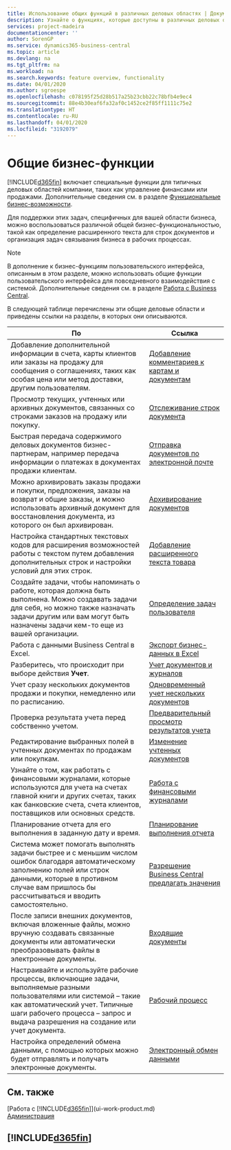 ```yaml
---
title: Использование общих функций в различных деловых областях | Документация Майкрософт
description: Узнайте о функциях, которые доступны в различных деловых областях в Business Central.
services: project-madeira
documentationcenter: ''
author: SorenGP
ms.service: dynamics365-business-central
ms.topic: article
ms.devlang: na
ms.tgt_pltfrm: na
ms.workload: na
ms.search.keywords: feature overview, functionality
ms.date: 04/01/2020
ms.author: sgroespe
ms.openlocfilehash: c078195f25d28b517a25b23cbb22c78bfb4e9ec4
ms.sourcegitcommit: 88e4b30eaf6fa32af0c1452ce2f85ff1111c75e2
ms.translationtype: HT
ms.contentlocale: ru-RU
ms.lasthandoff: 04/01/2020
ms.locfileid: "3192079"
---
```

# <a name="general-business-functionality"></a>Общие бизнес-функции
[!INCLUDE[d365fin](includes/d365fin_md.md)] включает специальные функции для типичных деловых областей компании, таких как управление финансами или продажами. Дополнительные сведения см. в разделе [Функциональные бизнес-возможности](across-business-functionality.md).

Для поддержки этих задач, специфичных для вашей области бизнеса, можно воспользоваться различной общей бизнес-функциональностью, такой как определение расширенного текста для строк документов и организация задач связывания бизнеса в рабочих процессах.

> [!NOTE]
> В дополнение к бизнес-функциям пользовательского интерфейса, описанным в этом разделе, можно использовать общие функции пользовательского интерфейса для повседневного взаимодействия с системой. Дополнительные сведения см. в разделе [Работа с Business Central](ui-work-product.md).

В следующей таблице перечислены эти общие деловые области и приведены ссылки на разделы, в которых они описываются.

| По | Ссылка |
| --- | --- |
|Добавление дополнительной информации в счета, карты клиентов или заказы на продажу для сообщения о соглашениях, таких как особая цена или метод доставки, другим пользователям.|[Добавление комментариев к картам и документам](across-how-use-comments.md)|
|Просмотр текущих, учтенных или архивных документов, связанных со строками заказов на продажу или покупку.|[Отслеживание строк документа](across-how-to-track-document-lines.md)|
| Быстрая передача содержимого деловых документов бизнес-партнерам, например передача информации о платежах в документах продажи клиентам. |[Отправка документов по электронной почте](ui-how-send-documents-email.md) |
|Можно архивировать заказы продажи и покупки, предложения, заказы на возврат и общие заказы, и можно использовать архивный документ для восстановления документа, из которого он был архивирован.|[Архивирование документов](across-how-to-archive-documents.md)|
| Настройка стандартных текстовых кодов для расширения возможностей работы с текстом путем добавления дополнительных строк и настройки условий для этих строк. |[Добавление расширенного текста товара](ui-how-define-ext-text.md) |
|Создайте задачи, чтобы напоминать о работе, которая должна быть выполнена. Можно создавать задачи для себя, но можно также назначать задачи другим или вам могут быть назначены задачи кем-то еще из вашей организации.|[Определение задач пользователя](across-user-tasks.md)|
|Работа с данными Business Central в Excel.|[Экспорт бизнес-данных в Excel](about-export-data.md)|
|Разберитесь, что происходит при выборе действия **Учет**.|[Учет документов и журналов](ui-post-documents-journals.md)|
|Учет сразу нескольких документов продажи и покупки, немедленно или по расписанию.|[Одновременный учет нескольких документов](ui-batch-posting.md)|  
|Проверка результата учета перед собственно учетом.|[Предварительный просмотр результатов учета](ui-how-preview-post-results.md)|
|Редактирование выбранных полей в учтенных документах по продажам или покупкам.|[Изменение учтенных документов](across-edit-posted-document.md)|
|Узнайте о том, как работать с финансовыми журналами, которые используются для учета на счетах главной книги и других счетах, таких как банковские счета, счета клиентов, поставщиков или основных средств. |[Работа с финансовыми журналами](ui-work-general-journals.md) |
| Планирование отчета для его выполнения в заданную дату и время. |[Планирование выполнения отчета](ui-work-report.md#ScheduleReport) |
|Система может помогать выполнять задачи быстрее и с меньшим числом ошибок благодаря автоматическому заполнению полей или строк данными, которые в противном случае вам пришлось бы рассчитываться и вводить самостоятельно.|[Разрешение Business Central предлагать значения](ui-let-system-suggest-values.md)|
|После записи внешних документов, включая вложенные файлы, можно вручную создавать связанные документы или автоматически преобразовывать файлы в электронные документы.|[Входящие документы](across-income-documents.md)|
|Настраивайте и используйте рабочие процессы, включающие задачи, выполняемые разными пользователями или системой – такие как автоматический учет. Типичные шаги рабочего процесса – запрос и выдача разрешения на создание или учет документа.|[Рабочий процесс](across-workflow.md)|
| Настройка определений обмена данными, с помощью которых можно будет отправлять и получать электронные документы. |[Электронный обмен данными](across-data-exchange.md) |

## <a name="see-also"></a>См. также
[Работа с [!INCLUDE[d365fin](includes/d365fin_md.md)]](ui-work-product.md)  
[Администрация](admin-setup-and-administration.md)

## [!INCLUDE[d365fin](includes/free_trial_md.md)]  
